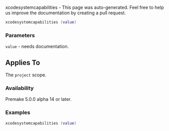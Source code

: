 xcodesystemcapabilities - This page was auto-generated. Feel free to help us improve the documentation by creating a pull request.

```lua
xcodesystemcapabilities (value)
```

### Parameters ###

`value` - needs documentation.

## Applies To ###

The `project` scope.

### Availability ###

Premake 5.0.0 alpha 14 or later.

### Examples ###

```lua
xcodesystemcapabilities (value)
```

